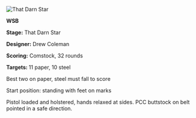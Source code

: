 ![That Darn Star](https://github.com/bagellord/USPSA-Stages/blob/master/31%2B%20rounds/Neither%20Here%20Nor%20There%20-%2032%20Rounds%20-%20Comstock/Neither%20Here%20Nor%20There.png)

<b>WSB</b>

<b>Stage:</b> That Darn Star

<b>Designer:</b> Drew Coleman

<b>Scoring:</b> Comstock, 32 rounds

<b>Targets: </b> 11 paper, 10 steel

Best two on paper, steel must fall to score

Start position: standing with feet on marks

Pistol loaded and holstered, hands relaxed at sides. PCC buttstock on belt pointed in a safe direction.
